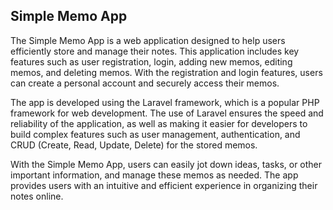 ## Simple Memo App

The Simple Memo App is a web application designed to help users efficiently store and manage their notes. This application includes key features such as user registration, login, adding new memos, editing memos, and deleting memos. With the registration and login features, users can create a personal account and securely access their memos.

The app is developed using the Laravel framework, which is a popular PHP framework for web development. The use of Laravel ensures the speed and reliability of the application, as well as making it easier for developers to build complex features such as user management, authentication, and CRUD (Create, Read, Update, Delete) for the stored memos.

With the Simple Memo App, users can easily jot down ideas, tasks, or other important information, and manage these memos as needed. The app provides users with an intuitive and efficient experience in organizing their notes online.

